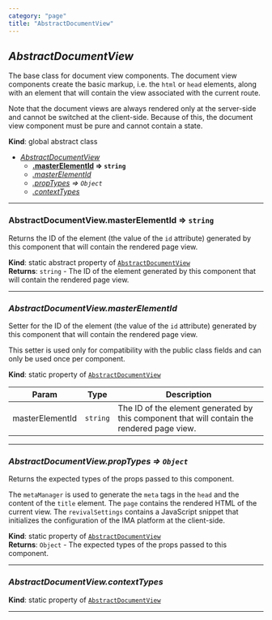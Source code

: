 ```yaml
---
category: "page"
title: "AbstractDocumentView"
---
```


## *AbstractDocumentView*&nbsp;<a name="AbstractDocumentView" href="https://github.com/seznam/IMA.js-core/tree/0.16.0-alpha.4/page/AbstractDocumentView.js#L27" target="_blank"><span class="icon"><i class="fas fa-external-link-alt fa-xs"></i></span></a>
The base class for document view components. The document view components
create the basic markup, i.e. the <code>html</code> or <code>head</code> elements,
along with an element that will contain the view associated with the current
route.

Note that the document views are always rendered only at the server-side and
cannot be switched at the client-side. Because of this, the document view
component must be pure and cannot contain a state.

**Kind**: global abstract class  

* *[AbstractDocumentView](#AbstractDocumentView)*
    * **[.masterElementId](#AbstractDocumentView.masterElementId) ⇒ <code>string</code>**
    * *[.masterElementId](#AbstractDocumentView.masterElementId)*
    * *[.propTypes](#AbstractDocumentView.propTypes) ⇒ <code>Object</code>*
    * *[.contextTypes](#AbstractDocumentView.contextTypes)*


* * *

### **AbstractDocumentView.masterElementId ⇒ <code>string</code>**&nbsp;<a name="AbstractDocumentView.masterElementId" href="https://github.com/seznam/IMA.js-core/tree/0.16.0-alpha.4/page/AbstractDocumentView.js#L36" target="_blank"><span class="icon"><i class="fas fa-external-link-alt fa-xs"></i></span></a>
Returns the ID of the element (the value of the <code>id</code> attribute)
generated by this component that will contain the rendered page view.

**Kind**: static abstract property of [<code>AbstractDocumentView</code>](#AbstractDocumentView)  
**Returns**: <code>string</code> - The ID of the element generated by this component that
        will contain the rendered page view.  

* * *

### *AbstractDocumentView.masterElementId*&nbsp;<a name="AbstractDocumentView.masterElementId" href="https://github.com/seznam/IMA.js-core/tree/0.16.0-alpha.4/page/AbstractDocumentView.js#L56" target="_blank"><span class="icon"><i class="fas fa-external-link-alt fa-xs"></i></span></a>
Setter for the ID of the element (the value of the <code>id</code> attribute)
generated by this component that will contain the rendered page view.

This setter is used only for compatibility with the public class fields
and can only be used once per component.

**Kind**: static property of [<code>AbstractDocumentView</code>](#AbstractDocumentView)  

| Param | Type | Description |
| --- | --- | --- |
| masterElementId | <code>string</code> | The ID of the element generated by this        component that will contain the rendered page view. |


* * *

### *AbstractDocumentView.propTypes ⇒ <code>Object</code>*&nbsp;<a name="AbstractDocumentView.propTypes" href="https://github.com/seznam/IMA.js-core/tree/0.16.0-alpha.4/page/AbstractDocumentView.js#L81" target="_blank"><span class="icon"><i class="fas fa-external-link-alt fa-xs"></i></span></a>
Returns the expected types of the props passed to this component.

The <code>metaManager</code> is used to generate the <code>meta</code> tags in the
<code>head</code> and the content of the <code>title</code> element. The
<code>page</code> contains the rendered HTML of the current view. The
<code>revivalSettings</code> contains a JavaScript snippet that initializes
the configuration of the IMA platform at the client-side.

**Kind**: static property of [<code>AbstractDocumentView</code>](#AbstractDocumentView)  
**Returns**: <code>Object</code> - The expected
        types of the props passed to this component.  

* * *

### *AbstractDocumentView.contextTypes*&nbsp;<a name="AbstractDocumentView.contextTypes" href="https://github.com/seznam/IMA.js-core/tree/0.16.0-alpha.4/page/AbstractDocumentView.js#L93" target="_blank"><span class="icon"><i class="fas fa-external-link-alt fa-xs"></i></span></a>
**Kind**: static property of [<code>AbstractDocumentView</code>](#AbstractDocumentView)  

* * *

